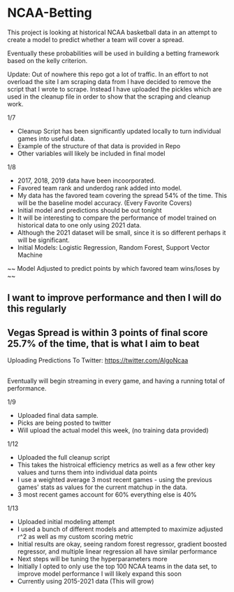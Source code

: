 # NCAA-Betting


This project is looking at historical NCAA basketball data in an attempt to create a model to predict 
whether a team will cover a spread.

Eventually these probabilities will be used in building a betting framework based on the kelly criterion.  

Update:  Out of nowhere this repo got a lot of traffic. In an effort to not overload the site I am scraping data from I have decided to remove the script that 
I wrote to scrape.  Instead I have uploaded the pickles which are used in the cleanup file in order to show that the scraping and cleanup work. 


1/7
  - Cleanup Script has been significantly updated locally to turn individual games into useful data.  
  - Example of the structure of that data is provided in Repo
  - Other variables will likely be included in final model

1/8
  - 2017, 2018, 2019 data have been incoorporated.  
  - Favored team rank and underdog rank added into model.
  - My data has the favored team covering the spread 54% of the time. This will be the baseline model accuracy.  (Every Favorite Covers)
  - Initial model and predictions should be out tonight 
  - It will be interesting to compare the performance of model trained on historical data to one only using 2021 data.
  - Although the 2021 dataset will be small, since it is so different perhaps it will be significant. 
  - Initial Models:  Logistic Regression, Random Forest, Support Vector Machine 
 
 ~~ Model Adjusted to predict points by which favored team wins/loses by ~~
 


 

 ## I want to improve performance and then I will do this regularly
 ## Vegas Spread is within 3 points of final score 25.7% of the time, that is what I aim to beat 
 
  Uploading Predictions To Twitter: https://twitter.com/AlgoNcaa
## 
  
 
 Eventually will begin streaming in every game, and having a running total of performance. 
 
 
 1/9 
 - Uploaded final data sample.  
 - Picks are being posted to twitter
 - Will upload the actual model this week, (no training data provided) 
 
 
 1/12
 - Uploaded the full cleanup script 
 - This takes the histroical efficiency metrics as well as a few other key values and turns them into individual data points
 - I use a weighted average 3 most recent games - using the previous games' stats as values for the current matchup in the data. 
 - 3 most recent games account for 60% everything else is 40%
 
 1/13
 - Uploaded initial modeling attempt
 - I used a bunch of different models and attempted to maximize adjusted r^2 as well as my custom scoring metric
 - Initial results are okay, seeing random forest regressor, gradient boosted regressor, and multiple linear regression all have similar performance
 - Next steps will be tuning the hyperparameters more
 - Initially I opted to only use the top 100 NCAA teams in the data set, to improve model performance I will likely expand this soon
 - Currently using 2015-2021 data (This will grow)
 
 
 
 
